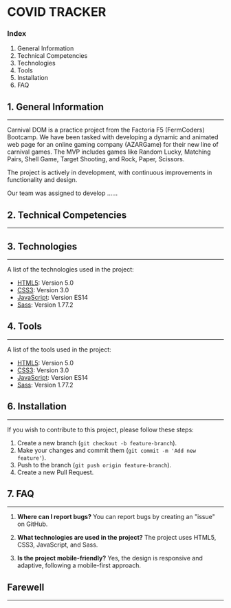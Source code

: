# COVID TRACKER

### Index
1. General Information
2. Technical Competencies
3. Technologies
4. Tools
5. Installation
6. FAQ

## 1. General Information
***
Carnival DOM is a practice project from the Factoria F5 (FermCoders) Bootcamp.
We have been tasked with developing a dynamic and animated web page for an online gaming company (AZARGame) for their new line of carnival games. The MVP includes games like Random Lucky, Matching Pairs, Shell Game, Target Shooting, and Rock, Paper, Scissors.

The project is actively in development, with continuous improvements in functionality and design.

Our team was assigned to develop ......

## 2. Technical Competencies
***


## 3. Technologies
***
A list of the technologies used in the project:
* [HTML5](https://developer.mozilla.org/en-US/docs/Web/Guide/HTML/HTML5): Version 5.0
* [CSS3](https://developer.mozilla.org/en-US/docs/Web/CSS): Version 3.0
* [JavaScript](https://developer.mozilla.org/en-US/docs/Web/JavaScript): Version ES14
* [Sass](https://sass-lang.com/): Version 1.77.2

## 4. Tools
***
A list of the tools used in the project:
* [HTML5](https://developer.mozilla.org/en-US/docs/Web/Guide/HTML/HTML5): Version 5.0
* [CSS3](https://developer.mozilla.org/en-US/docs/Web/CSS): Version 3.0
* [JavaScript](https://developer.mozilla.org/en-US/docs/Web/JavaScript): Version ES14
* [Sass](https://sass-lang.com/): Version 1.77.2

## 6. Installation
***
If you wish to contribute to this project, please follow these steps:
1. Create a new branch 
(`git checkout -b feature-branch`).
2. Make your changes and commit them 
(`git commit -m 'Add new feature'`).
3. Push to the branch 
(`git push origin feature-branch`).
4. Create a new Pull Request.

## 7. FAQ
***

1. **Where can I report bugs?**
   You can report bugs by creating an "issue" on GitHub.

2. **What technologies are used in the project?**
   The project uses HTML5, CSS3, JavaScript, and Sass.

3. **Is the project mobile-friendly?**
Yes, the design is responsive and adaptive, following a mobile-first approach.

## Farewell
***
